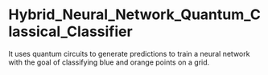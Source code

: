 # Hybrid_Neural_Network_Quantum_Classical_Classifier

It uses quantum circuits to generate predictions to train a neural network with the goal of classifying blue and orange points on a grid.
